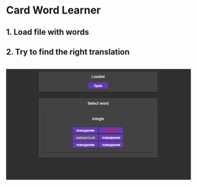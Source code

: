 # Card Word Learner

## 1. Load file with words
## 2. Try to find the right translation

<br>
<img src="imgs/screen1.png" alt="drawing" width="600"/>

